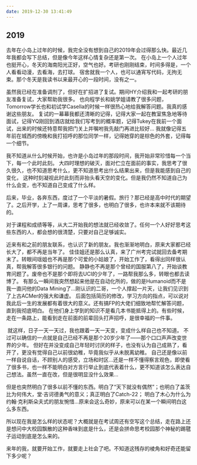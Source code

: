 ```yaml
---
date: 2019-12-30 13:41:49
---
```


## 2019

​	去年在小岛上过年的时候，我完全没有想到自己的2019年会过得那么快。最近几年我都会写下总结，但是像今年这样心情复杂还是第一次。
 	在小岛上一个人过年也挺开心，冬天的海南阳光正好，空气也好。考研也刚刚结束，时间多得是，一个人看看动漫，去看海，去打球。
 	宿舍就我一个人，也可以通宵写代码，无拘无束。那个冬天是我读书以来最开心的一段时间，没有之一。

​	虽然我已经在准备调剂了，但好在扩招进了复试。期间HY介绍我和一起考研的朋友准备复试，大家帮助我很多。
    也向程学长和姚学姐请教了很多问题，Tomorrow学长也和初试学Casella的时候一样很热心地给我解答问题。我真的感谢这些朋友。
    复试的一幕幕我都还清晰的记得，记得大家一起在教室焦急地等待面试，记得YQ刚回到酒店就给我们写考到的概率题，记得Tukey在我前一个面试，出来的时候还特意帮我把门关上并嘱咐我先敲门再进比较好...
    我就像记得五年前在城西的傍晚和我打招呼的那位同学一样，记得她穿的是棕色的外套，记得每一个细节。

​	我不知道从什么时候开始，也许是小岛过年的那段时间，我开始非常珍惜每一个当下，每一个此时此刻。
    大四时理想的破灭，面对伫立在面前的事实，我思考了很久很久，也不知道思考什么，更不知道思考出什么结果出来，但是我能感到自己的变化，
    这种时刻凝视此时此刻而非抬头看天空的变化。但是我仍然不知道自己为什么会变，也不知道自己变成了什么样。

​	后来，毕业，各奔东西，度过了一个平淡的暑假。旅行？那已经是高中时代的期望了。之后开学，上了一周课，思考了很多，也明白了很多，也许本来就不该期待的。

​	对于课程和成绩等等，从大二开始我的想法就已经收敛了。任何一个人好好思考这些东西的人，都会想的很清楚，只要对自己足够诚实。

​	近来有和之前的朋友联系，也认识了新的朋友。我也渐渐地明白，原来大家都已经长大了，都不再是当年了。
    佳佳姐还是那么认真，来了广州考完试就回去备考期末了。转眼间瑶姐也不再是那个可爱的小姑娘了，开始工作了，看得出同样很认真，帮我解答很多银行的问题。
    静静也不再是那个曾经的国服第八了，开始谈教育问题了。废帝也不是那个即将去UCI的少年了，一路帮我那么多，转眼也都去读博了。
    有那么一瞬间我突然想起来他是在自动化所的，做的是Humanoid而不是我一直问他的Data Mining了...刚认识的二哥，一个人撑起一片天，让我们见识到了上古ACMer的强大和谦虚。
    后面包括简历的修改，学习方向的指点，可以说对我此后一生的发展都有着很大的意义。还有搞FP的大佬们细致地帮忙解答问题，直到我彻底明白。
    在他们身上学到的知识不是看几本书能抵得上的。有些时候，走在一条路上，能看到走在前面的前辈回头打声招呼，是很幸福的一件事。

​	就这样，日子一天一天过，我也跟着一天一天变，变成什么样自己也不知道。
    不过可以确信的一点就是自己已经不再是那个20岁少年了——那个口口声声改变世界的少年。
    但好在并没变成自己年轻时讨厌的样子，也没有认为自己成熟了，看开了，更没有觉得自己以前很幼稚，毕竟我似乎从未脱离幼稚。
    自己还是像以前一样自说自话，不顾别人的感受，立场和时区...还是一样不懂得察言观色，即使看了很多书，也一样不能明白对方言行举止到底代表着什么，更不知道该怎么表达自己想法。虽然一直在改，但是很明显没什么效果...

​	但是也突然明白了很多以前不懂的东西。明白了“天下就没有偶然”；也明白了盖茨比为何伟大，堂·吉诃德勇气的意义；真正明白了Catch-22；
    明白了木心为什么为约翰·克利斯朵夫式的朋友惋惜...原来会这么奇妙，原来可以在某一个瞬间明白这么多东西。

​	所以现在我是怎么样的状态呢？大概就是在考试周还有空写这个总结，走在路上还是想问中大校园飘散的这种香味到底是什么，还是会拼命思考校园那个神秘的踢毽子运动到底是怎么来的。

​	来年的我，就要开始工作，就要走上社会了吧。不知道这残存的棱角和好奇还能留下多少呢？

